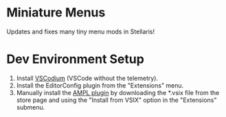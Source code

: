 # Miniature Menus
Updates and fixes many tiny menu mods in Stellaris!

# Dev Environment Setup

1. Install [VSCodium](https://vscodium.com/) (VSCode without the telemetry).
2. Install the EditorConfig plugin from the "Extensions" menu.
3. Manually install the [AMPL plugin](https://marketplace.visualstudio.com/items?itemName=michael-sundvick.ampl)
by downloading the *.vsix file from the store page and using the "Install from VSIX" option in the "Extensions" submenu.
